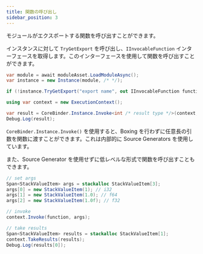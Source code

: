 ```yaml
---
title: 関数の呼び出し
sidebar_position: 3
---
```


モジュールがエクスポートする関数を呼び出すことができます。

インスタンスに対して `TryGetExport` を呼び出し、`IInvocableFunction` インターフェースを取得します。このインターフェースを使用して関数を呼び出すことができます。

```csharp
var module = await moduleAsset.LoadModuleAsync();
var instance = new Instance(module, /* */);

if (!instance.TryGetExport("export name", out IInvocableFunction function)) return;

using var context = new ExecutionContext();

var result = CoreBinder.Instance.Invoke<int /* result type */>(context, function, 1, 1.0, 1.0f);
Debug.Log(result);
```

`CoreBinder.Instance.Invoke()` を使用すると、Boxing を行わずに任意長の引数を関数に渡すことができます。これは内部的に Source Generators を使用しています。

また、Source Generator を使用せずに低レベルな形式で関数を呼び出すこともできます。

```csharp
// set args
Span<StackValueItem> args = stackalloc StackValueItem[3];
args[0] = new StackValueItem(1); // i32
args[1] = new StackValueItem(1.0); // f64
args[2] = new StackValueItem(1.0f); // f32

// invoke
context.Invoke(function, args);

// take results
Span<StackValueItem> results = stackalloc StackValueItem[1];
context.TakeResults(results);
Debug.Log(results[0]);
```

